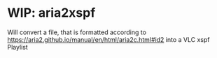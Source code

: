 # WIP: aria2xspf

Will convert a file, that is formatted according to https://aria2.github.io/manual/en/html/aria2c.html#id2 into a VLC xspf Playlist
